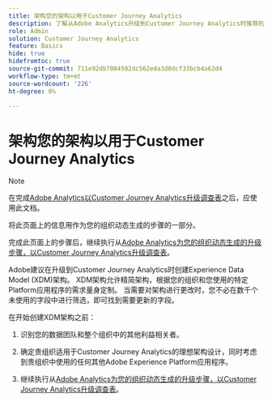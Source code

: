 ```yaml
---
title: 架构您的架构以用于Customer Journey Analytics
description: 了解从Adobe Analytics升级到Customer Journey Analytics时推荐的路径
role: Admin
solution: Customer Journey Analytics
feature: Basics
hide: true
hidefromtoc: true
source-git-commit: 711e92db7084592dc562eda3d0dcf33bcb4a62d4
workflow-type: tm+mt
source-wordcount: '226'
ht-degree: 0%

---
```


# 架构您的架构以用于Customer Journey Analytics

>[!NOTE]
>
>在完成[Adobe Analytics以Customer Journey Analytics升级调查表](https://gigazelle.github.io/cja-ttv/)之后，应使用此文档。
> 
>将此页面上的信息用作为您的组织动态生成的步骤的一部分。
>
>完成此页面上的步骤后，继续执行从[Adobe Analytics为您的组织动态生成的升级步骤，以Customer Journey Analytics升级调查表](https://gigazelle.github.io/cja-ttv/)。

Adobe建议在升级到Customer Journey Analytics时创建Experience Data Model (XDM)架构。 XDM架构允许精简架构，根据您的组织和您使用的特定Platform应用程序的需求量身定制。 当需要对架构进行更改时，您不必在数千个未使用的字段中进行筛选，即可找到需要更新的字段。

在开始创建XDM架构之前：

1. 识别您的数据团队和整个组织中的其他利益相关者。

1. 确定贵组织适用于Customer Journey Analytics的理想架构设计，同时考虑到贵组织中使用的任何其他Adobe Experience Platform应用程序。

1. 继续执行从[Adobe Analytics为您的组织动态生成的升级步骤，以Customer Journey Analytics升级调查表](https://gigazelle.github.io/cja-ttv/)。

